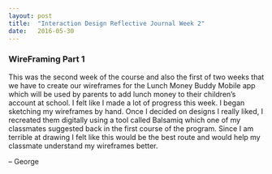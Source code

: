 ```yaml
---
layout: post
title:  "Interaction Design Reflective Journal Week 2"
date:   2016-05-30
---
```


<h3>WireFraming Part 1</h3>

This was the second week of the course and also the first of two weeks that we have to create our wireframes for the Lunch Money Buddy Mobile app which will be used by parents to add lunch money to their children’s account at school. I felt like I made a lot of progress this week. I began sketching my wireframes by hand. Once I decided on designs I really liked, I recreated them digitally using a tool called Balsamiq which one of my classmates suggested back in the first course of the program. Since I am terrible at drawing I felt like this would be the best route and would help my classmate understand my wireframes better.

– George
